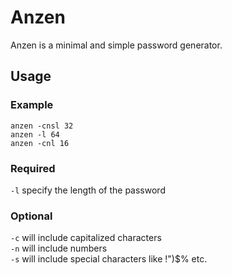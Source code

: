 # Anzen

Anzen is a minimal and simple password generator.

## Usage
### Example
```anzen -cnsl 32``` \
```anzen -l 64``` \
```anzen -cnl 16```

### Required
```-l``` specify the length of the password

### Optional
```-c``` will include capitalized characters \
```-n``` will include numbers \
```-s``` will include special characters like !")$% etc.

